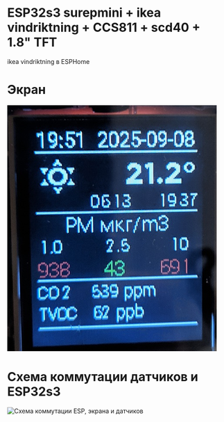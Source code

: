 # ESP32s3 surepmini + ikea vindriktning + CCS811 + scd40 + 1.8" TFT

ikea vindriktning в ESPHome

# Экран
![Первый вариант дашборда на TFT экране](/esphome/vindriktning-1/img/screen1.jpg)

# Схема коммутации датчиков и ESP32s3
![Схема коммутации ESP, экрана и датчиков](/vindriktning-1/img/circuit_image1.png)
